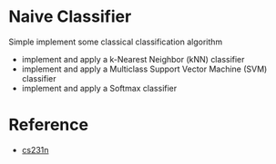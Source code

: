#  Naive Classifier

Simple implement some classical classification algorithm

- implement and apply a k-Nearest Neighbor (kNN) classifier
- implement and apply a Multiclass Support Vector Machine (SVM) classifier
- implement and apply a Softmax classifier


# Reference
- [cs231n](http://vision.stanford.edu/teaching/cs231n/assignments.html)